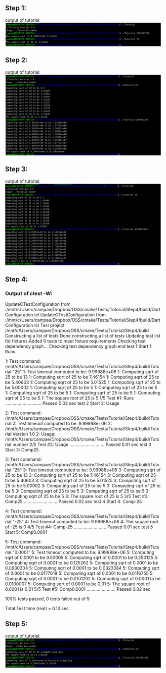 ## Step 1:

output of tutorial:
![](https://github.com/ecampi/Labs/blob/master/Lab5/step1.PNG)

## Step 2:

output of tutorial:
![](https://github.com/ecampi/Labs/blob/master/Lab5/step2.PNG)

## Step 3:

output of tutorial:
![](https://github.com/ecampi/Labs/blob/master/Lab5/step3.PNG)

## Step 4:

### Output of ctest -W:

UpdateCTestConfiguration  from :/mnt/c/Users/campae/Dropbox/OSS/cmake/Tests/Tutorial/Step4/build/DartConfiguration.tcl
UpdateCTestConfiguration  from :/mnt/c/Users/campae/Dropbox/OSS/cmake/Tests/Tutorial/Step4/build/DartConfiguration.tcl
Test project /mnt/c/Users/campae/Dropbox/OSS/cmake/Tests/Tutorial/Step4/build
Constructing a list of tests
Done constructing a list of tests
Updating test list for fixtures
Added 0 tests to meet fixture requirements
Checking test dependency graph...
Checking test dependency graph end
test 1
    Start 1: Runs

1: Test command: /mnt/c/Users/campae/Dropbox/OSS/cmake/Tests/Tutorial/Step4/build/Tutorial "25"
1: Test timeout computed to be: 9.99988e+06
1: Computing sqrt of 25 to be 13
1: Computing sqrt of 25 to be 7.46154
1: Computing sqrt of 25 to be 5.40603
1: Computing sqrt of 25 to be 5.01525
1: Computing sqrt of 25 to be 5.00002
1: Computing sqrt of 25 to be 5
1: Computing sqrt of 25 to be 5
1: Computing sqrt of 25 to be 5
1: Computing sqrt of 25 to be 5
1: Computing sqrt of 25 to be 5
1: The square root of 25 is 5
1/5 Test #1: Runs .............................   Passed    0.02 sec
test 2
    Start 2: Usage

2: Test command: /mnt/c/Users/campae/Dropbox/OSS/cmake/Tests/Tutorial/Step4/build/Tutorial
2: Test timeout computed to be: 9.99988e+06
2: /mnt/c/Users/campae/Dropbox/OSS/cmake/Tests/Tutorial/Step4/build/Tutorial Version 1.0
2: Usage: /mnt/c/Users/campae/Dropbox/OSS/cmake/Tests/Tutorial/Step4/build/Tutorial number
2/5 Test #2: Usage ............................   Passed    0.01 sec
test 3
    Start 3: Comp25

3: Test command: /mnt/c/Users/campae/Dropbox/OSS/cmake/Tests/Tutorial/Step4/build/Tutorial "25"
3: Test timeout computed to be: 9.99988e+06
3: Computing sqrt of 25 to be 13
3: Computing sqrt of 25 to be 7.46154
3: Computing sqrt of 25 to be 5.40603
3: Computing sqrt of 25 to be 5.01525
3: Computing sqrt of 25 to be 5.00002
3: Computing sqrt of 25 to be 5
3: Computing sqrt of 25 to be 5
3: Computing sqrt of 25 to be 5
3: Computing sqrt of 25 to be 5
3: Computing sqrt of 25 to be 5
3: The square root of 25 is 5
3/5 Test #3: Comp25 ...........................   Passed    0.02 sec
test 4
    Start 4: Comp-25

4: Test command: /mnt/c/Users/campae/Dropbox/OSS/cmake/Tests/Tutorial/Step4/build/Tutorial "-25"
4: Test timeout computed to be: 9.99988e+06
4: The square root of -25 is 0
4/5 Test #4: Comp-25 ..........................   Passed    0.01 sec
test 5
    Start 5: Comp0.0001

5: Test command: /mnt/c/Users/campae/Dropbox/OSS/cmake/Tests/Tutorial/Step4/build/Tutorial "0.0001"
5: Test timeout computed to be: 9.99988e+06
5: Computing sqrt of 0.0001 to be 0.50005
5: Computing sqrt of 0.0001 to be 0.250125
5: Computing sqrt of 0.0001 to be 0.125262
5: Computing sqrt of 0.0001 to be 0.0630304
5: Computing sqrt of 0.0001 to be 0.0323084
5: Computing sqrt of 0.0001 to be 0.0177018
5: Computing sqrt of 0.0001 to be 0.0116755
5: Computing sqrt of 0.0001 to be 0.0101202
5: Computing sqrt of 0.0001 to be 0.0100007
5: Computing sqrt of 0.0001 to be 0.01
5: The square root of 0.0001 is 0.01
5/5 Test #5: Comp0.0001 .......................   Passed    0.02 sec

100% tests passed, 0 tests failed out of 5

Total Test time (real) =   0.13 sec

## Step 5:

output of tutorial:
![](https://github.com/ecampi/Labs/blob/master/Lab5/step5.PNG)
